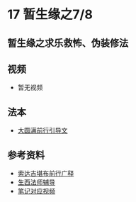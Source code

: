 # 17 暂生缘之7/8 

## 暂生缘之求乐救怖、伪装修法

## 视频

- 暂无视频

## 法本
- [大圆满前行引导文](/books/dymqx#p117)

## 参考资料

- [索达吉堪布前行广释](/refs/qxgs/qxgs-03xm#7求乐救怖)
- [生西法师辅导](/refs/qxgs/fudao/qxgsfd-03xm#p1327)
- [笔记对应视频](/playlist?urls=https://box.hdcxb.net/d/慧灯禅修/007-大圆满前行广释/007-前行广释视频/《大圆满前行》讲解第22课.mp4^01:00:43.48@《前行广释》22课（恶业涌现、为他所转）|https://box.hdcxb.net/d/慧灯禅修/前行辅导-智诚堪布/前行第02册22-44/大圆满前行第22课2015年05月31日.m4a^01:27:31@《前行广释》22课辅导（恶业涌现、为他所转）)